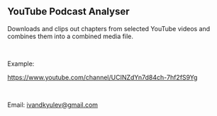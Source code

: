 ## YouTube Podcast Analyser

Downloads and clips out chapters from selected YouTube videos and combines them into a combined media file.

<br/>

Example:

https://www.youtube.com/channel/UCINZdYn7d84ch-7hf2fS9Yg

<br/>

Email: ivandkyulev@gmail.com